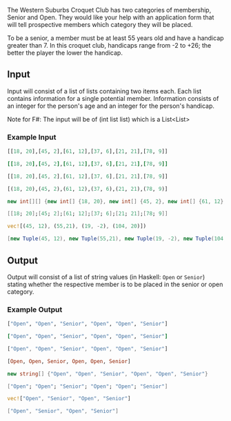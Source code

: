 The Western Suburbs Croquet Club has two categories of membership, Senior and Open. They would like your help with an application form that will tell prospective members which category they will be placed.

To be a senior, a member must be at least 55 years old and have a handicap greater than 7. In this croquet club, handicaps range from -2 to +26; the better the player the lower the handicap.
## Input

Input will consist of a list of lists containing two items each. Each list contains information for a single potential member. Information consists of an integer for the person's age and an integer for the person's handicap.

Note for F#: The input will be of (int list list)
which is a List<List<int>>

### Example Input
```python
[[18, 20],[45, 2],[61, 12],[37, 6],[21, 21],[78, 9]]
```
```ruby
[[18, 20],[45, 2],[61, 12],[37, 6],[21, 21],[78, 9]]
```
```javascript
[[18, 20],[45, 2],[61, 12],[37, 6],[21, 21],[78, 9]]
```
```haskell
[(18, 20),(45, 2),(61, 12),(37, 6),(21, 21),(78, 9)]
```
```csharp
new int[][] {new int[] {18, 20}, new int[] {45, 2}, new int[] {61, 12}, new int[] {37, 6}, new int[] {21, 21}, new int[] {78, 9}}
```
```fsharp
[[18; 20];[45; 2];[61; 12];[37; 6];[21; 21];[78; 9]]
```
```rust
vec![(45, 12), (55,21), (19, -2), (104, 20)])
```
```groovy
[new Tuple(45, 12), new Tuple(55,21), new Tuple(19, -2), new Tuple(104, 20)]
```

## Output
Output will consist of a list of string values (in Haskell: `Open` or `Senior`) stating whether the respective member is to be placed in the senior or open category.

### Example Output
```python
["Open", "Open", "Senior", "Open", "Open", "Senior"]
```
```ruby
["Open", "Open", "Senior", "Open", "Open", "Senior"]
```
```javascript
["Open", "Open", "Senior", "Open", "Open", "Senior"]
```
```haskell
[Open, Open, Senior, Open, Open, Senior]
```
```csharp
new string[] {"Open", "Open", "Senior", "Open", "Open", "Senior"}
```
```fsharp
["Open"; "Open"; "Senior"; "Open"; "Open"; "Senior"]
```
```rust
vec!["Open", "Senior", "Open", "Senior"]
```
```groovy
["Open", "Senior", "Open", "Senior"]
```